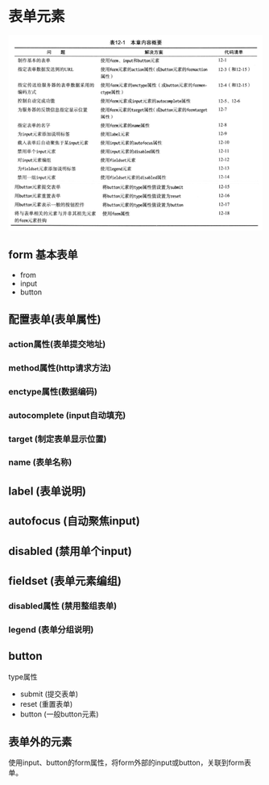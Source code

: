 # 表单元素
![9_0_表单内容.png](images/9_0_表单内容.png)

## form 基本表单
- from
- input 
- button 
## 配置表单(表单属性)
### action属性(表单提交地址)
### method属性(http请求方法)
### enctype属性(数据编码)
### autocomplete (input自动填充)
### target (制定表单显示位置)
### name (表单名称)

## label (表单说明)

## autofocus (自动聚焦input)

## disabled (禁用单个input)

## fieldset (表单元素编组)
### disabled属性 (禁用整组表单)
### legend (表单分组说明)

## button
type属性
- submit (提交表单)
- reset (重置表单)
- button (一般button元素)

## 表单外的元素
使用input、button的form属性，将form外部的input或button，关联到form表单。